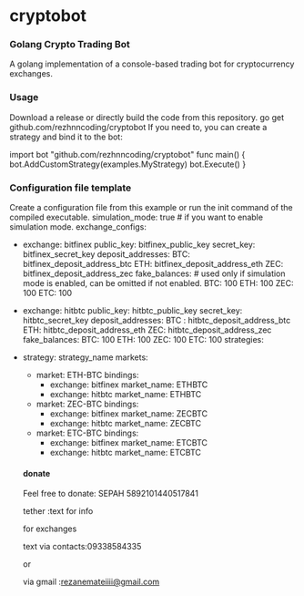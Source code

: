 # cryptobot


### Golang Crypto Trading Bot
A golang implementation of a console-based trading bot for cryptocurrency exchanges.


### Usage
Download a release or directly build the code from this repository.
go get github.com/rezhnncoding/cryptobot
If you need to, you can create a strategy and bind it to the bot:

import bot "github.com/rezhnncoding/cryptobot"
func main() {
    bot.AddCustomStrategy(examples.MyStrategy)
    bot.Execute()
}


### Configuration file template
Create a configuration file from this example or run the init command of the compiled executable.
simulation_mode: true # if you want to enable simulation mode.
exchange_configs:
  - exchange: bitfinex
    public_key: bitfinex_public_key
    secret_key: bitfinex_secret_key
    deposit_addresses:
      BTC: bitfinex_deposit_address_btc
      ETH: bitfinex_deposit_address_eth
      ZEC: bitfinex_deposit_address_zec
    fake_balances: # used only if simulation mode is enabled, can be omitted if not enabled.
      BTC: 100
      ETH: 100
      ZEC: 100
      ETC: 100
  - exchange: hitbtc
    public_key: hitbtc_public_key
    secret_key: hitbtc_secret_key
    deposit_addresses:
      BTC : hitbtc_deposit_address_btc
      ETH: hitbtc_deposit_address_eth
      ZEC: hitbtc_deposit_address_zec
    fake_balances:
      BTC: 100
      ETH: 100
      ZEC: 100
      ETC: 100
strategies:
  - strategy: strategy_name
    markets:
      - market: ETH-BTC
        bindings:
        - exchange: bitfinex
          market_name: ETHBTC
        - exchange: hitbtc
          market_name: ETHBTC
      - market: ZEC-BTC
        bindings:
        - exchange: bitfinex
          market_name: ZECBTC
        - exchange: hitbtc
          market_name: ZECBTC
      - market: ETC-BTC
        bindings:
        - exchange: bitfinex
          market_name: ETCBTC
        - exchange: hitbtc
          market_name: ETCBTC
          
     #### donate
     Feel free to donate:
     SEPAH 5892101440517841
   
     tether :text for info
     
     for exchanges 
     
     text via contacts:09338584335
     
     or
     
     via gmail :rezanemateiiii@gmail.com
     
